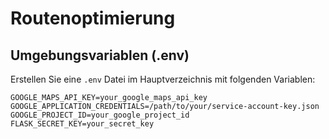 # Routenoptimierung

## Umgebungsvariablen (.env)

Erstellen Sie eine `.env` Datei im Hauptverzeichnis mit folgenden Variablen:
```env
GOOGLE_MAPS_API_KEY=your_google_maps_api_key
GOOGLE_APPLICATION_CREDENTIALS=/path/to/your/service-account-key.json
GOOGLE_PROJECT_ID=your_google_project_id
FLASK_SECRET_KEY=your_secret_key
```